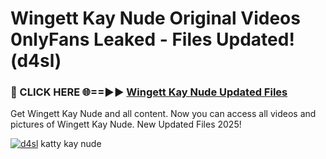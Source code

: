 # Wingett Kay Nude Original Videos 0nlyFans Leaked - Files Updated! (d4sl)

<h3>🔴 CLICK HERE 🌐==►► <a href="https://tinyurl.com/52m3yx9h" rel="nofollow">Wingett Kay Nude Updated Files</a></h3>

Get Wingett Kay Nude and all content. Now you can access all videos and pictures of Wingett Kay Nude. New Updated Files 2025!

[![d4sl](https://i.imgur.com/TnHtlc8.gif)](https://tinyurl.com/52m3yx9h)
katty kay nude